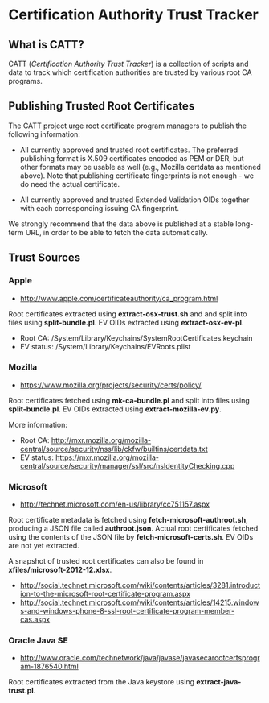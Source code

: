 # Certification Authority Trust Tracker

## What is CATT?

CATT (_Certification Authority Trust Tracker_) is a collection of scripts and
data to track which certification authorities are trusted by various root CA
programs.


## Publishing Trusted Root Certificates

The CATT project urge root certificate program managers to publish the
following information:

- All currently approved and trusted root certificates. The preferred
  publishing format is X.509 certificates encoded as PEM or DER, but other
  formats may be usable as well (e.g., Mozilla certdata as mentioned above).
  Note that publishing certificate fingerprints is not enough - we do need the
  actual certificate.

- All currently approved and trusted Extended Validation OIDs together with
  each corresponding issuing CA fingerprint.

We strongly recommend that the data above is published at a stable long-term
URL, in order to be able to fetch the data automatically.


##  Trust Sources

### Apple

- http://www.apple.com/certificateauthority/ca_program.html

Root certificates extracted using **extract-osx-trust.sh** and and split into
files using **split-bundle.pl**. EV OIDs extracted using **extract-osx-ev-pl**.

- Root CA: /System/Library/Keychains/SystemRootCertificates.keychain
- EV status: /System/Library/Keychains/EVRoots.plist

### Mozilla

- https://www.mozilla.org/projects/security/certs/policy/

Root certificates fetched using **mk-ca-bundle.pl** and split into files using
**split-bundle.pl**. EV OIDs extracted using **extract-mozilla-ev.py**.

More information:

- Root CA: http://mxr.mozilla.org/mozilla-central/source/security/nss/lib/ckfw/builtins/certdata.txt
- EV status: https://mxr.mozilla.org/mozilla-central/source/security/manager/ssl/src/nsIdentityChecking.cpp

### Microsoft

- http://technet.microsoft.com/en-us/library/cc751157.aspx

Root certificate metadata is fetched using **fetch-microsoft-authroot.sh**,
producing a JSON file called **authroot.json**. Actual root certificates
fetched using the contents of the JSON file by **fetch-microsoft-certs.sh**. EV
OIDs are not yet extracted.

A snapshot of trusted root certificates can also be found in
**xfiles/microsoft-2012-12.xlsx**.

- http://social.technet.microsoft.com/wiki/contents/articles/3281.introduction-to-the-microsoft-root-certificate-program.aspx
- http://social.technet.microsoft.com/wiki/contents/articles/14215.windows-and-windows-phone-8-ssl-root-certificate-program-member-cas.aspx


### Oracle Java SE

- http://www.oracle.com/technetwork/java/javase/javasecarootcertsprogram-1876540.html

Root certificates extracted from the Java keystore using
**extract-java-trust.pl**.
